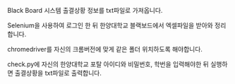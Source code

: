 Black Board 시스템 출결상황 정보를 txt파일로 가져옵니다.

Selenium을 사용하여 로그인 한 뒤 한양대학교 블랙보드에서 엑셀파일을 받아와 정리합니다.

chromedriver를 자신의 크롬버전에 맞게 같은 폴더 위치하도록 해야합니다.

check.py에 자신의 한양대학교 포탈 아이디와 비밀번호, 학번을 입력해야한 뒤 실행하면 출결상황을 txt파일로 출력합니다.
